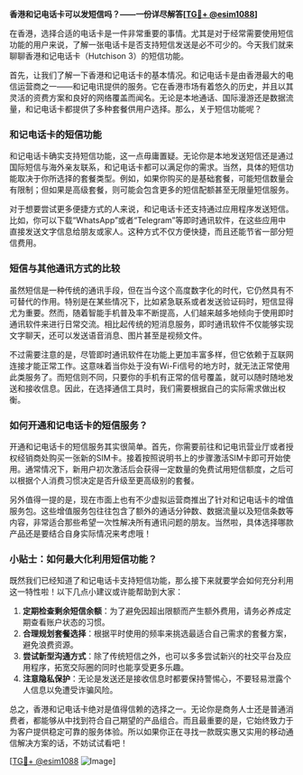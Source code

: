 **香港和记电话卡可以发短信吗？——一份详尽解答[[TG💪+ @esim1088](https://t.me/s/esim1088)]**

在香港，选择合适的电话卡是一件非常重要的事情。尤其是对于经常需要使用短信功能的用户来说，了解一张电话卡是否支持短信发送是必不可少的。今天我们就来聊聊香港和记电话卡（Hutchison 3）的短信功能。

首先，让我们了解一下香港和记电话卡的基本情况。和记电话卡是由香港最大的电信运营商之一——和记电讯提供的服务。它在香港市场有着悠久的历史，并且以其灵活的资费方案和良好的网络覆盖而闻名。无论是本地通话、国际漫游还是数据流量，和记电话卡都提供了多种套餐供用户选择。那么，关于短信功能呢？

### 和记电话卡的短信功能

和记电话卡确实支持短信功能，这一点毋庸置疑。无论你是本地发送短信还是通过国际短信与海外亲友联系，和记电话卡都可以满足你的需求。当然，具体的短信功能取决于你所选择的套餐类型。例如，如果你购买的是基础套餐，可能短信数量会有限制；但如果是高级套餐，则可能会包含更多的短信配额甚至无限量短信服务。

对于想要尝试更多便捷方式的人来说，和记电话卡还支持通过应用程序发送短信。比如，你可以下载“WhatsApp”或者“Telegram”等即时通讯软件，在这些应用中直接发送文字信息给朋友或家人。这种方式不仅方便快捷，而且还能节省一部分短信费用。

### 短信与其他通讯方式的比较

虽然短信是一种传统的通讯手段，但在当今这个高度数字化的时代，它仍然具有不可替代的作用。特别是在某些情况下，比如紧急联系或者发送验证码时，短信显得尤为重要。然而，随着智能手机普及率不断提高，人们越来越多地倾向于使用即时通讯软件来进行日常交流。相比起传统的短消息服务，即时通讯软件不仅能够实现文字聊天，还可以发送语音消息、图片甚至是视频文件。

不过需要注意的是，尽管即时通讯软件在功能上更加丰富多样，但它依赖于互联网连接才能正常工作。这意味着当你处于没有Wi-Fi信号的地方时，就无法正常使用此类服务了。而短信则不同，只要你的手机有正常的信号覆盖，就可以随时随地发送和接收信息。因此，在选择通信工具时，我们需要根据自己的实际需求做出权衡。

### 如何开通和记电话卡的短信服务？

开通和记电话卡的短信服务其实很简单。首先，你需要前往和记电讯营业厅或者授权经销商处购买一张新的SIM卡。接着按照说明书上的步骤激活SIM卡即可开始使用。通常情况下，新用户初次激活后会获得一定数量的免费试用短信额度，之后可以根据个人消费习惯决定是否升级至更高级别的套餐。

另外值得一提的是，现在市面上也有不少虚拟运营商推出了针对和记电话卡的增值服务包。这些增值服务包往往包含了额外的通话分钟数、数据流量以及短信条数等内容，非常适合那些希望一次性解决所有通讯问题的朋友。当然啦，具体选择哪款产品还是要结合自身实际情况来考虑哦！

### 小贴士：如何最大化利用短信功能？

既然我们已经知道了和记电话卡支持短信功能，那么接下来就要学会如何充分利用这一特性啦！以下几点小建议或许能帮助到大家：

1. **定期检查剩余短信余额**：为了避免因超出限额而产生额外费用，请务必养成定期查看账户状态的习惯。
2. **合理规划套餐选择**：根据平时使用的频率来挑选最适合自己需求的套餐方案，避免浪费资源。
3. **尝试新型沟通方式**：除了传统短信之外，也可以多多尝试新兴的社交平台及应用程序，拓宽交际圈的同时也能享受更多乐趣。
4. **注意隐私保护**：无论是发送还是接收信息时都要保持警惕心，不要轻易泄露个人信息以免遭受诈骗风险。

总之，香港和记电话卡绝对是值得信赖的选择之一。无论你是商务人士还是普通消费者，都能够从中找到符合自己期望的产品组合。而且最重要的是，它始终致力于为客户提供稳定可靠的服务体验。所以如果你正在寻找一款既实惠又实用的移动通信解决方案的话，不妨试试看吧！

[[TG💪+ @esim1088](https://t.me/s/esim1088) ![Image](https://i.postimg.cc/4NQfJmqS/Snipaste-2025-05-13-00-14-12.png)]